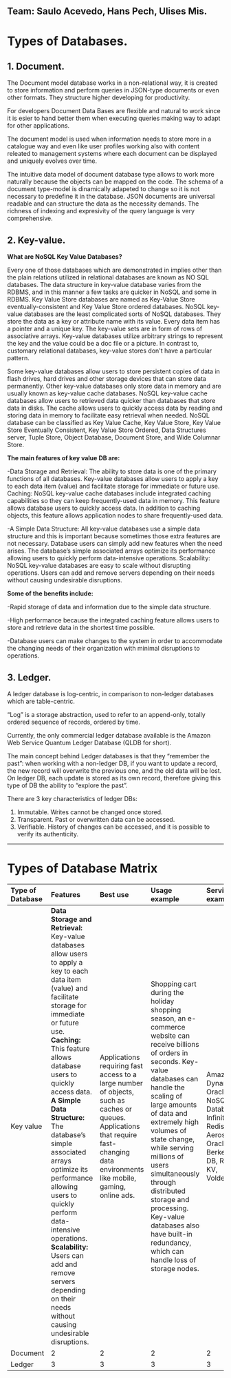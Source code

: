 **Team:** Saulo Acevedo, Hans Pech, Ulises Mis.
--------------------------
# Types of Databases.

## 1. Document.
The Document model database works in a non-relational way, it is created to store information and perform queries in JSON-type documents or even other formats. They structure higher developing for productivity. 

For developers Document Data Bases are flexible and natural to work since it is esier to hand better them when executing queries making way to adapt for other applications. 

The document model is used when information needs to store more in a catalogue way and even like user profiles working also with content releated to management systems where each document can be displayed and uniquely evolves over time.

The intuitive data model of document database type allows to work more naturally because the objects can be mapped on the code. The schema of a document type-model is dinamically adapeted to change so it is not necessary to predefine it in the database. JSON documents are universal readable and can structure the data as the necessity demands. The richness of indexing and expresivity of the query language is very comprehensive.


## 2. Key-value.
**What are NoSQL Key Value Databases?** 

Every one of those databases which are demonstrated in implies other than the plain relations utilized in relational databases are known as NO SQL databases. The data structure in key-value database varies from the RDBMS, and in this manner a few tasks are quicker in NoSQL and some in RDBMS. Key Value Store databases are named as Key-Value Store eventually-consistent and Key Value Store ordered databases. 
NoSQL key-value databases are the least complicated sorts of NoSQL databases. They store the data as a key or attribute name with its value. Every data item has a pointer and a unique key. The key-value sets are in form of rows of associative arrays. Key-value databases utilize arbitrary strings to represent the key and the value could be a doc file or a picture. In contrast to, customary relational databases, key-value stores don't have a particular pattern.

Some key-value databases allow users to store persistent copies of data in flash drives, hard drives and other storage devices that can store data permanently. Other key-value databases only store data in memory and are usually known as key-value cache databases. NoSQL key-value cache databases allow users to retrieved data quicker than databases that store data in disks. The cache allows users to quickly access data by reading and storing data in memory to facilitate easy retrieval when needed.
NoSQL database can be classified as Key Value Cache, Key Value Store, Key Value Store Eventually Consistent, Key Value Store Ordered, Data Structures server, Tuple Store, Object Database, Document Store, and Wide Columnar Store.

**The main features of key value DB are:**
  
  -Data Storage and Retrieval: The ability to store data is one of the primary functions of all databases. Key-value databases allow users to apply a key to each data item (value) and facilitate storage for immediate or future use.
Caching: NoSQL key-value cache databases include integrated caching capabilities so they can keep frequently-used data in memory. This feature allows database users to quickly access data. In addition to caching objects, this feature allows application nodes to share frequently-used data.
 
 -A Simple Data Structure: All key-value databases use a simple data structure and this is important because sometimes those extra features are not necessary. Database users can simply add new features when the need arises. The database’s simple associated arrays optimize its performance allowing users to quickly perform data-intensive operations.
Scalability: NoSQL key-value databases are easy to scale without disrupting operations. Users can add and remove servers depending on their needs without causing undesirable disruptions.

**Some of the benefits include:**

  -Rapid storage of data and information due to the simple data structure.

  -High performance because the integrated caching feature allows users to store and retrieve data in the shortest time possible.
    
  -Database users can make changes to the system in order to accommodate the changing needs of their organization with minimal disruptions to operations.


## 3. Ledger.
A ledger database is log-centric, in comparison to non-ledger databases which are table-centric. 

“Log” is a storage abstraction, used to refer to an append-only, totally ordered sequence of records, ordered by time. 

Currently, the only commercial ledger database available is the Amazon Web Service Quantum Ledger Database (QLDB for short).

The main concept behind Ledger databases is that they “remember the past”: when working with a non-ledger DB, if you want to update a record, the new record will overwrite the previous one, and the old data will be lost. On ledger DB, each update is stored as its own record, therefore giving this type of DB the ability to “explore the past”.

There are 3 key characteristics of ledger DBs:
  1.	Immutable. Writes cannot be changed once stored.
  2.	Transparent. Past or overwritten data can be accessed.
  3.	Verifiable. History of changes can be accessed, and it is possible to verify its authenticity.
  
--------------------------
# Types of Database Matrix

|Type of Database     |Features    |Best use   |Usage example   |Service example   |
|:-----|:----|:---|:---|:---|
|Key value |**Data Storage and Retrieval:**  Key-value databases allow users to apply a key to each data item (value) and facilitate storage for immediate or future use. **Caching:** This feature allows database users to quickly access data. **A Simple Data Structure:** The database’s simple associated arrays optimize its performance allowing users to quickly perform data-intensive operations. **Scalability:** Users can add and remove servers depending on their needs without causing undesirable disruptions.|   Applications requiring fast access to a large number of objects, such as caches or queues. Applications that require fast-changing data environments like mobile, gaming, online ads.|   Shopping cart during the holiday shopping season, an e-commerce website can receive billions of orders in seconds. Key-value databases can handle the scaling of large amounts of data and extremely high volumes of state change, while serving millions of users simultaneously through distributed storage and processing. Key-value databases also have built-in redundancy, which can handle loss of storage nodes.|  Amazon DynamoDB, Oracle NoSQL Database, InfinityDB, Redis, Aerospike, Oracle Berkeley DB, Riak KV, Voldemort| 
|Document |    2|   2|   2|   2|  
|Ledger |    3|   3|   3|   3|  
